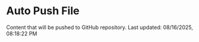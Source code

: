 # Auto Push File

Content that will be pushed to GitHub repository.
Last updated: 08/16/2025, 08:18:22 PM